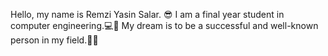 Hello, my name is Remzi Yasin Salar. 😎
I am a final year student in computer engineering.💻🛜
My dream is to be a successful and well-known person in my field.👔🥇


